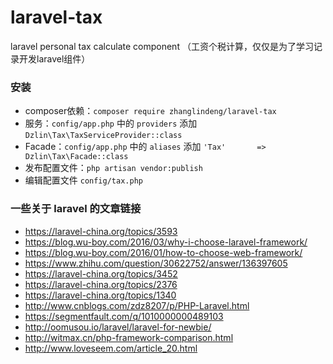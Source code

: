 # laravel-tax

laravel personal tax calculate component
（工资个税计算，仅仅是为了学习记录开发laravel组件）


### 安装
- composer依赖：`composer require zhanglindeng/laravel-tax`
- 服务：`config/app.php` 中的 `providers` 添加 `Dzlin\Tax\TaxServiceProvider::class`
- Facade：`config/app.php` 中的 `aliases` 添加 `'Tax'       => Dzlin\Tax\Facade::class`
- 发布配置文件：`php artisan vendor:publish`
- 编辑配置文件 `config/tax.php`

### 一些关于 laravel 的文章链接
- https://laravel-china.org/topics/3593
- https://blog.wu-boy.com/2016/03/why-i-choose-laravel-framework/
- https://blog.wu-boy.com/2016/01/how-to-choose-web-framework/
- https://www.zhihu.com/question/30622752/answer/136397605
- https://laravel-china.org/topics/3452
- https://laravel-china.org/topics/2376
- https://laravel-china.org/topics/1340
- http://www.cnblogs.com/zdz8207/p/PHP-Laravel.html
- https://segmentfault.com/q/1010000000489103
- http://oomusou.io/laravel/laravel-for-newbie/
- http://witmax.cn/php-framework-comparison.html
- http://www.loveseem.com/article_20.html
